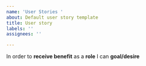 ```yaml
---
name: 'User Stories '
about: Default user story template
title: User story
labels: ''
assignees: ''

---
```


In order to **receive benefit** as a **role** I can **goal/desire**
